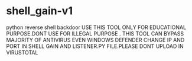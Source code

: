 # shell_gain-v1
python reverse shell backdoor
USE THIS TOOL ONLY FOR EDUCATIONAL PURPOSE.DONT USE FOR ILLEGAL PURPOSE . THIS TOOL CAN BYPASS MAJORITY OF ANTIVIRUS EVEN WINDOWS DEFENDER
CHANGE IP AND PORT IN SHELL GAIN AND LISTENER.PY FILE.PLEASE DONT UPLOAD IN VIRUSTOTAL
